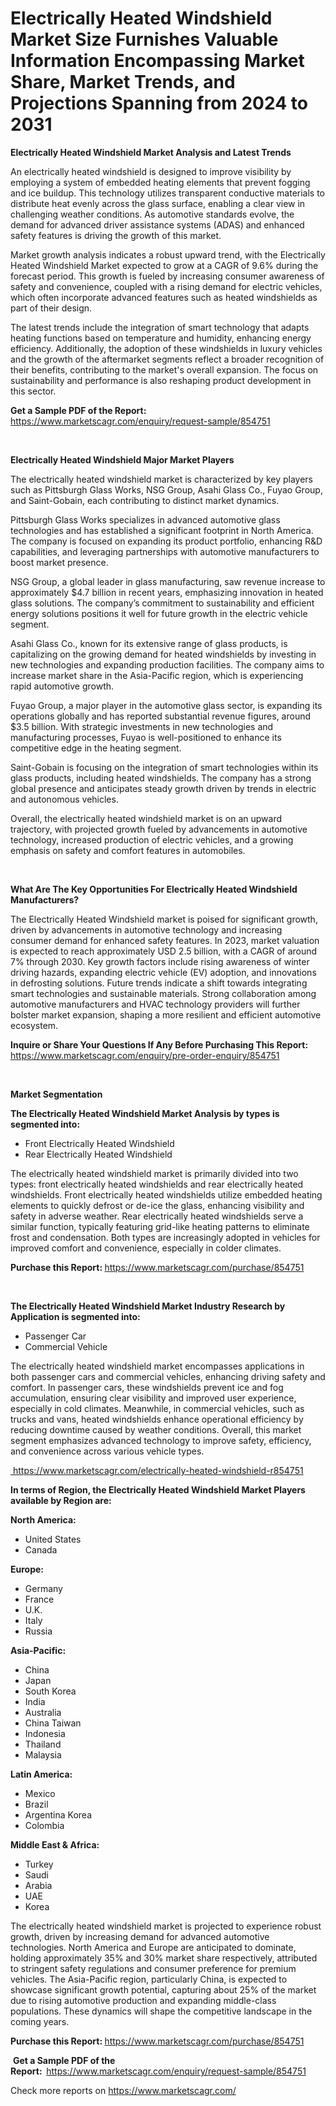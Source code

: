 <p><h1>Electrically Heated Windshield Market Size Furnishes Valuable Information Encompassing Market Share, Market Trends, and Projections Spanning from 2024 to 2031</h1></p><p><strong>Electrically Heated Windshield Market Analysis and Latest Trends</strong></p>
<p><p>An electrically heated windshield is designed to improve visibility by employing a system of embedded heating elements that prevent fogging and ice buildup. This technology utilizes transparent conductive materials to distribute heat evenly across the glass surface, enabling a clear view in challenging weather conditions. As automotive standards evolve, the demand for advanced driver assistance systems (ADAS) and enhanced safety features is driving the growth of this market.</p><p>Market growth analysis indicates a robust upward trend, with the Electrically Heated Windshield Market expected to grow at a CAGR of 9.6% during the forecast period. This growth is fueled by increasing consumer awareness of safety and convenience, coupled with a rising demand for electric vehicles, which often incorporate advanced features such as heated windshields as part of their design.</p><p>The latest trends include the integration of smart technology that adapts heating functions based on temperature and humidity, enhancing energy efficiency. Additionally, the adoption of these windshields in luxury vehicles and the growth of the aftermarket segments reflect a broader recognition of their benefits, contributing to the market's overall expansion. The focus on sustainability and performance is also reshaping product development in this sector.</p></p>
<p><strong>Get a Sample PDF of the Report:&nbsp;</strong> <a href="https://www.marketscagr.com/enquiry/request-sample/854751?utm_campaign=1126&utm_medium=2&utm_source=Github&utm_content=ia&utm_term=09112024&utm_id=electrically-heated-windshield">https://www.marketscagr.com/enquiry/request-sample/854751</a></p>
<p>&nbsp;</p>
<p><strong>Electrically Heated Windshield Major Market Players</strong></p>
<p><p>The electrically heated windshield market is characterized by key players such as Pittsburgh Glass Works, NSG Group, Asahi Glass Co., Fuyao Group, and Saint-Gobain, each contributing to distinct market dynamics.</p><p>Pittsburgh Glass Works specializes in advanced automotive glass technologies and has established a significant footprint in North America. The company is focused on expanding its product portfolio, enhancing R&D capabilities, and leveraging partnerships with automotive manufacturers to boost market presence.</p><p>NSG Group, a global leader in glass manufacturing, saw revenue increase to approximately $4.7 billion in recent years, emphasizing innovation in heated glass solutions. The company’s commitment to sustainability and efficient energy solutions positions it well for future growth in the electric vehicle segment.</p><p>Asahi Glass Co., known for its extensive range of glass products, is capitalizing on the growing demand for heated windshields by investing in new technologies and expanding production facilities. The company aims to increase market share in the Asia-Pacific region, which is experiencing rapid automotive growth.</p><p>Fuyao Group, a major player in the automotive glass sector, is expanding its operations globally and has reported substantial revenue figures, around $3.5 billion. With strategic investments in new technologies and manufacturing processes, Fuyao is well-positioned to enhance its competitive edge in the heating segment.</p><p>Saint-Gobain is focusing on the integration of smart technologies within its glass products, including heated windshields. The company has a strong global presence and anticipates steady growth driven by trends in electric and autonomous vehicles.</p><p>Overall, the electrically heated windshield market is on an upward trajectory, with projected growth fueled by advancements in automotive technology, increased production of electric vehicles, and a growing emphasis on safety and comfort features in automobiles.</p></p>
<p>&nbsp;</p>
<p><strong>What Are The Key Opportunities For Electrically Heated Windshield Manufacturers?</strong></p>
<p><p>The Electrically Heated Windshield market is poised for significant growth, driven by advancements in automotive technology and increasing consumer demand for enhanced safety features. In 2023, market valuation is expected to reach approximately USD 2.5 billion, with a CAGR of around 7% through 2030. Key growth factors include rising awareness of winter driving hazards, expanding electric vehicle (EV) adoption, and innovations in defrosting solutions. Future trends indicate a shift towards integrating smart technologies and sustainable materials. Strong collaboration among automotive manufacturers and HVAC technology providers will further bolster market expansion, shaping a more resilient and efficient automotive ecosystem.</p></p>
<p><strong>Inquire or Share Your Questions If Any Before Purchasing This Report:</strong> <a href="https://www.marketscagr.com/enquiry/pre-order-enquiry/854751?utm_campaign=1126&utm_medium=2&utm_source=Github&utm_content=ia&utm_term=09112024&utm_id=electrically-heated-windshield">https://www.marketscagr.com/enquiry/pre-order-enquiry/854751</a></p>
<p>&nbsp;</p>
<p><strong>Market Segmentation</strong></p>
<p><strong>The Electrically Heated Windshield Market Analysis by types is segmented into:</strong></p>
<p><ul><li>Front Electrically Heated Windshield</li><li>Rear Electrically Heated Windshield</li></ul></p>
<p><p>The electrically heated windshield market is primarily divided into two types: front electrically heated windshields and rear electrically heated windshields. Front electrically heated windshields utilize embedded heating elements to quickly defrost or de-ice the glass, enhancing visibility and safety in adverse weather. Rear electrically heated windshields serve a similar function, typically featuring grid-like heating patterns to eliminate frost and condensation. Both types are increasingly adopted in vehicles for improved comfort and convenience, especially in colder climates.</p></p>
<p><strong>Purchase this Report:&nbsp;</strong><a href="https://www.marketscagr.com/purchase/854751?utm_campaign=1126&utm_medium=2&utm_source=Github&utm_content=ia&utm_term=09112024&utm_id=electrically-heated-windshield">https://www.marketscagr.com/purchase/854751</a></p>
<p>&nbsp;</p>
<p><strong>The Electrically Heated Windshield Market Industry Research by Application is segmented into:</strong></p>
<p><ul><li>Passenger Car</li><li>Commercial Vehicle</li></ul></p>
<p><p>The electrically heated windshield market encompasses applications in both passenger cars and commercial vehicles, enhancing driving safety and comfort. In passenger cars, these windshields prevent ice and fog accumulation, ensuring clear visibility and improved user experience, especially in cold climates. Meanwhile, in commercial vehicles, such as trucks and vans, heated windshields enhance operational efficiency by reducing downtime caused by weather conditions. Overall, this market segment emphasizes advanced technology to improve safety, efficiency, and convenience across various vehicle types.</p></p>
<p><a href="https://www.marketscagr.com/electrically-heated-windshield-r854751?utm_campaign=1126&utm_medium=2&utm_source=Github&utm_content=ia&utm_term=09112024&utm_id=electrically-heated-windshield">&nbsp;https://www.marketscagr.com/electrically-heated-windshield-r854751</a></p>
<p><strong>In terms of Region, the Electrically Heated Windshield Market Players available by Region are:</strong></p>
<p>
    <p> <strong> North America: </strong>
        <ul>
            <li>United States</li>
            <li>Canada</li>
        </ul>
        </p> 
    <p> <strong> Europe: </strong>
        <ul>
            <li>Germany</li>
            <li>France</li>
            <li>U.K.</li>
            <li>Italy</li>
            <li>Russia</li>
        </ul>
        </p> 
    <p> <strong> Asia-Pacific: </strong>
        <ul>
            <li>China</li>
            <li>Japan</li>
            <li>South Korea</li>
            <li>India</li>
            <li>Australia</li>
            <li>China Taiwan</li>
            <li>Indonesia</li>
            <li>Thailand</li>
            <li>Malaysia</li>
        </ul>
        </p> 
    <p> <strong> Latin America: </strong>
        <ul>
            <li>Mexico</li>
            <li>Brazil</li>
            <li>Argentina Korea</li>
            <li>Colombia</li>
        </ul>
        </p> 
    <p> <strong> Middle East & Africa: </strong>
        <ul>
            <li>Turkey</li>
            <li>Saudi</li>
            <li>Arabia</li>
            <li>UAE</li>
            <li>Korea</li>
        </ul>
    </p>
    </p>
<p><p>The electrically heated windshield market is projected to experience robust growth, driven by increasing demand for advanced automotive technologies. North America and Europe are anticipated to dominate, holding approximately 35% and 30% market share respectively, attributed to stringent safety regulations and consumer preference for premium vehicles. The Asia-Pacific region, particularly China, is expected to showcase significant growth potential, capturing about 25% of the market due to rising automotive production and expanding middle-class populations. These dynamics will shape the competitive landscape in the coming years.</p></p>
<p><strong>Purchase this Report: </strong><a href="https://www.marketscagr.com/purchase/854751?utm_campaign=1126&utm_medium=2&utm_source=Github&utm_content=ia&utm_term=09112024&utm_id=electrically-heated-windshield">https://www.marketscagr.com/purchase/854751</a></p>
<p>&nbsp;<strong>Get a Sample PDF of the Report:&nbsp;&nbsp;</strong><a href="https://www.marketscagr.com/enquiry/request-sample/854751?utm_campaign=1126&utm_medium=2&utm_source=Github&utm_content=ia&utm_term=09112024&utm_id=electrically-heated-windshield">https://www.marketscagr.com/enquiry/request-sample/854751</a></p>
<p><strong></strong></p>
<p>Check more reports on <a href="https://www.marketscagr.com/?utm_campaign=1126&utm_medium=2&utm_source=Github&utm_content=ia&utm_term=09112024&utm_id=electrically-heated-windshield">https://www.marketscagr.com/</a></p>